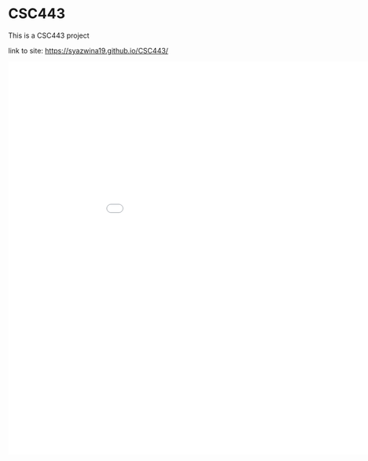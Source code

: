 # CSC443
This is a CSC443 project

link to site: https://syazwina19.github.io/CSC443/

<iframe src="<https://sites.google.com/student.uitm.edu.my/nursyazwina/home" frameborder="0" width="1000" height="800">Sorry</iframe>
